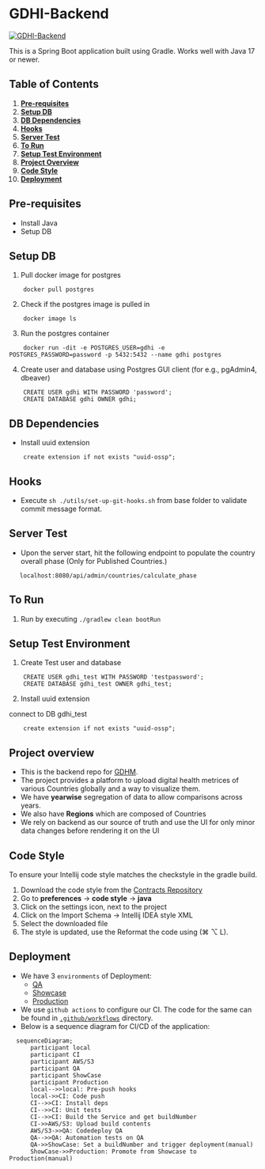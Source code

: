 # GDHI-Backend

[![GDHI-Backend](https://github.com/healthenabled/gdhi-service-version2/actions/workflows/build.yml/badge.svg?branch=main)](https://github.com/healthenabled/gdhi-service-version2/actions/workflows/build.yml)

This is a Spring Boot application built using Gradle. Works well with Java 17 or newer.

## Table of Contents

1. **[Pre-requisites](#pre-requisites)**
2. **[Setup DB](#setup-db)** 
3. **[DB Dependencies](#db-dependencies)**
4. **[Hooks](#Hooks)**
5. **[Server Test](#server-test)**
6. **[To Run](#to-run)**
7. **[Setup Test Environment](#setup-test-environment)**
8. **[Project Overview](#project-overview)**
9. **[Code Style](#code-style)**
10. **[Deployment](#Deployment)**

## Pre-requisites
- Install Java
- Setup DB

## Setup DB

1. Pull docker image for postgres
```
    docker pull postgres
```
2.  Check if the postgres image is pulled in
```
    docker image ls 
```
3. Run the postgres container 
```
    docker run -dit -e POSTGRES_USER=gdhi -e POSTGRES_PASSWORD=password -p 5432:5432 --name gdhi postgres
```
4. Create user and database using Postgres GUI client (for e.g., pgAdmin4, dbeaver)
```
    CREATE USER gdhi WITH PASSWORD 'password';
    CREATE DATABASE gdhi OWNER gdhi;
```
## DB Dependencies

- Install uuid extension
```
    create extension if not exists "uuid-ossp";
```
## Hooks

- Execute `sh ./utils/set-up-git-hooks.sh` from base folder to validate commit message format.

## Server Test
- Upon the server start, hit the following endpoint to populate the country overall phase (Only for Published Countries.)

```
   localhost:8080/api/admin/countries/calculate_phase
```
## To Run

1. Run by executing
`./gradlew clean bootRun`

## Setup Test Environment
1. Create Test user and database
```
    CREATE USER gdhi_test WITH PASSWORD 'testpassword';
    CREATE DATABASE gdhi_test OWNER gdhi_test;
```
2. Install uuid extension

connect to DB gdhi_test
```
    create extension if not exists "uuid-ossp";
```
## Project overview
- This is the backend repo for [GDHM](index.digitalhealthindex.org/). 
- The project provides a platform to upload digital health metrices of various Countries globally and a way to visualize them. 
- We have **yearwise** segregation of data to allow comparisons across years.
- We also have **Regions** which are composed of Countries
- We rely on backend as our source of truth and use the UI for only minor data changes before rendering it on the UI

## Code Style

To ensure your Intellij code style matches the checkstyle in the gradle build.
1. Download the code style from the [Contracts Repository](https://github.com/healthenabled/contracts.git)
2. Go to **preferences** -> **code style** -> **java**
3. Click on the settings icon, next to the project
4. Click on the Import Schema -> Intellij IDEA style XML
5. Select the downloaded file
6. The style is updated, use the Reformat the code using (⌘ ⌥ L).

## Deployment
- We have 3 `environments` of Deployment:
  - [QA](https://github.com/healthenabled/gdhi-service-version2/deployments/activity_log?environment=QA)
  - [Showcase](https://github.com/healthenabled/gdhi-service-version2/deployments/activity_log?environment=SHOWCASE) 
  - [Production](https://github.com/healthenabled/gdhi-service-version2/deployments/activity_log?environment=PROD)
- We use `github actions` to configure our CI. The code for the same can be found in [`.github/workflows`](https://github.com/healthenabled/gdhi-service-version2/tree/main/.github/workflows) directory. 
- Below is a sequence diagram for CI/CD of the application:
```mermaid
  sequenceDiagram;
      participant local
      participant CI
      participant AWS/S3
      participant QA
      participant ShowCase
      participant Production
      local-->>local: Pre-push hooks
      local->>CI: Code push
      CI-->>CI: Install deps
      CI-->>CI: Unit tests
      CI-->>CI: Build the Service and get buildNumber
      CI->>AWS/S3: Upload build contents
      AWS/S3->>QA: Codedeploy QA
      QA-->>QA: Automation tests on QA
      QA->>ShowCase: Set a buildNumber and trigger deployment(manual)
      ShowCase->>Production: Promote from Showcase to Production(manual)
```


